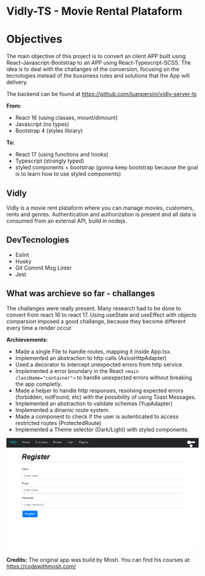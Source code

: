 # Vidly-TS - Movie Rental Plataform

# Objectives

The main objective of this project is to convert an client APP built using React-Javascript-Bootstrap to an APP using React-Typescript-SCSS. The idea is to deal with the challanges of the conversion, focusing on the tecnologies instead of the bussiness rules and solutions that the App will delivery.

The backend can be found at https://github.com/luanpersini/vidly-server-ts

**From:**

- React 16 (using classes, mount/dimount)
- Javascript (no types)
- Bootstrap 4 (styles library)

**To:**

- React 17 (using functions and hooks)
- Typescript (strongly typed)
- styled components + bootstrap (gonna keep bootstrap because the goal is to learn how to use styled components)


## Vidly

Vidly is a movie rent plataform where you can manage movies, customers, rents and genres. Authentication and authorization is present and all data is consumed from an external API, build in nodejs. 


## DevTecnologies

- Eslint
- Husky
- Git Commit Msg Linter
- Jest


## What was archieve so far - challanges

The challanges were really present. Many research had to be done to convert from react 16 to react 17. Using useState and useEffect with objects comparsion imposed a good challange, because they become different every time a render occur.

**Archievements:**

- Made a single File to handle routes, mapping it inside App.tsx.
- Implemented an abstraction to http calls (AxiosHttpAdapter)
- Used a decorator to intercept unexpected errors from http service.
- Implemented a error boundary in the React `<main className="container">` to handle unexpected errors without breaking the app completly.  
- Made a helper to handle http responses, resolving expected errors (forbidden, notFound, etc) with the possibility of using Toast Messages.
- Implemented an abstraction to validate schemas (YupAdapter)
- Implemented a dinamic route system.
- Made a component to check if the user is autenticated to access restricted routes (ProtectedRoute)
- Implemented a Theme selector (Dark/Light) with styled components. 

![](theme-dark-light.gif)

**Credits:**
The original app was build by Mosh. You can find his courses at: https://codewithmosh.com/


